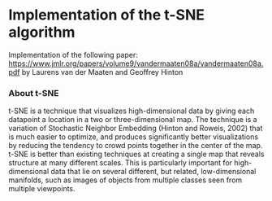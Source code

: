 # Implementation of the t-SNE algorithm
Implementation of the following paper: https://www.jmlr.org/papers/volume9/vandermaaten08a/vandermaaten08a.pdf by Laurens van der Maaten and Geoffrey Hinton

### About t-SNE
t-SNE is a technique that visualizes high-dimensional data by giving each datapoint a location in a two or three-dimensional map. The technique is a variation of Stochastic Neighbor Embedding (Hinton and Roweis, 2002) that is much easier to optimize, and produces significantly better visualizations by reducing the tendency to crowd points together in the center of the map. t-SNE is better than existing techniques at creating a single map that reveals structure at many different scales. This is particularly important for high-dimensional data that lie on several different, but related, low-dimensional manifolds, such as images of objects from multiple classes seen from multiple viewpoints.
